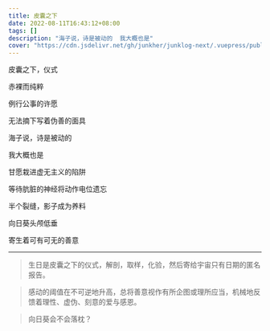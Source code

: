 ```yaml
---
title: 皮囊之下
date: 2022-08-11T16:43:12+08:00
tags: []
description: "海子说，诗是被动的  我大概也是"
cover: "https://cdn.jsdelivr.net/gh/junkher/junklog-next/.vuepress/public/images/poem/皮囊之下sunflower.jpg"
---
```



皮囊之下，仪式

赤裸而纯粹

例行公事的许愿

无法摘下写着伪善的面具

海子说，诗是被动的

我大概也是

甘愿栽进虚无主义的陷阱

等待肮脏的神经将动作电位遗忘

半个裂缝，影子成为养料

向日葵头颅低垂

寄生着可有可无的善意

---

> 生日是皮囊之下的仪式，解剖，取样，化验，然后寄给宇宙只有日期的匿名报告。

> 感动的阈值在不可逆地升高，总将善意视作有所企图或理所应当，机械地反馈着理性、虚伪、刻意的爱与感恩。

> 向日葵会不会落枕？